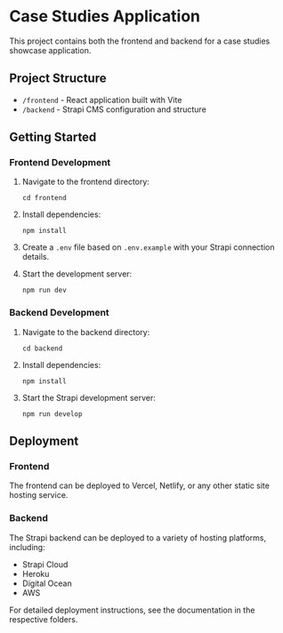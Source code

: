 
# Case Studies Application

This project contains both the frontend and backend for a case studies showcase application.

## Project Structure

- `/frontend` - React application built with Vite
- `/backend` - Strapi CMS configuration and structure

## Getting Started

### Frontend Development

1. Navigate to the frontend directory:
   ```
   cd frontend
   ```

2. Install dependencies:
   ```
   npm install
   ```

3. Create a `.env` file based on `.env.example` with your Strapi connection details.

4. Start the development server:
   ```
   npm run dev
   ```

### Backend Development

1. Navigate to the backend directory:
   ```
   cd backend
   ```

2. Install dependencies:
   ```
   npm install
   ```

3. Start the Strapi development server:
   ```
   npm run develop
   ```

## Deployment

### Frontend

The frontend can be deployed to Vercel, Netlify, or any other static site hosting service.

### Backend

The Strapi backend can be deployed to a variety of hosting platforms, including:
- Strapi Cloud
- Heroku
- Digital Ocean
- AWS

For detailed deployment instructions, see the documentation in the respective folders.
